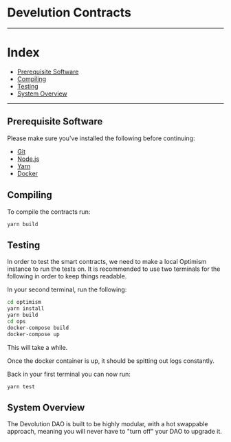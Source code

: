 # Develution Contracts

---

# Index 
* [Prerequisite Software](#prerequisite-software)
* [Compiling](#compiling)
* [Testing](#testing)
* [System Overview](#system-overview)

---

## Prerequisite Software

Please make sure you've installed the following before continuing:

- [Git](https://git-scm.com/book/en/v2/Getting-Started-Installing-Git)
- [Node.js](https://nodejs.org/en/download/)
- [Yarn](https://classic.yarnpkg.com/en/docs/install#mac-stable)
- [Docker](https://docs.docker.com/engine/install/)

## Compiling 

To compile the contracts run:
```
yarn build
```

## Testing

In order to test the smart contracts, we need to make a local Optimism instance to run the tests on. It is recommended to use two terminals for the following in order to keep things readable. 

In your second terminal, run the following:
```sh
cd optimism
yarn install
yarn build
cd ops
docker-compose build
docker-compose up
```

This will take a while. 

Once the docker container is up, it should be spitting out logs constantly. 

Back in your first terminal you can now run:
```
yarn test
```

## System Overview

The Devolution DAO is built to be highly modular, with a hot swappable approach, meaning you will never have to "turn off" your DAO to upgrade it.

